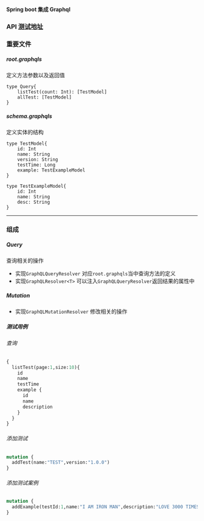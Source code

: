 #### Spring boot 集成 Graphql

### API [测试地址](http://127.0.0.1:10601/graphiql)

### 重要文件


##### root.graphqls
定义方法参数以及返回值

```
type Query{
    listTest(count: Int): [TestModel]
    allTest: [TestModel]
}
```
##### schema.graphqls
定义实体的结构
```
type TestModel{
    id: Int
    name: String
    version: String
    testTime: Long
    example: TestExampleModel
}

type TestExampleModel{
    id: Int
    name: String
    desc: String
}
```

***

### 组成

##### Query 
查询相关的操作

* 实现`GraphQLQueryResolver`
对应`root.graphqls`当中查询方法的定义
* 实现`GraphQLResolver<T>`
可以注入`GraphQLQueryResolver`返回结果的属性中
##### Mutation
* 实现`GraphQLMutationResolver`
修改相关的操作


##### 测试用例

###### 查询
```graphql
{
  listTest(page:1,size:10){
    id
    name
    testTime
    example {
      id
      name
      description
    }
  }
}
```
###### 添加测试
```graphql
mutation {
  addTest(name:"TEST",version:"1.0.0")
}
```
###### 添加测试案例
```graphql
mutation {
  addExample(testId:1,name:"I AM IRON MAN",description:"LOVE 3000 TIMES")
}
```
